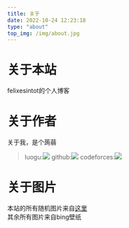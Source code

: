 ```yaml
---
title: 关于
date: 2022-10-24 12:23:18
type: "about"
top_img: /img/about.jpg
---
```

# 关于本站
felixesintot的个人博客
# 关于作者
关于我，是个蒟蒻
> luogu:[![](https://img.shields.io/badge/Luogu-mushvase-green)](https://www.luogu.com.cn/user/289608)
> github:[![](https://img.shields.io/badge/github-felixesintot-blueviolet)](https://github.com/felixesintot/)
> codeforces:[![](https://img.shields.io/badge/codeforces-felixesintot-blue)](https://codeforces.com/profile/felixesintot)
# 关于图片
本站的所有随机图片来自[这里](https://picsum.photos)  
其余所有图片来自bing壁纸
